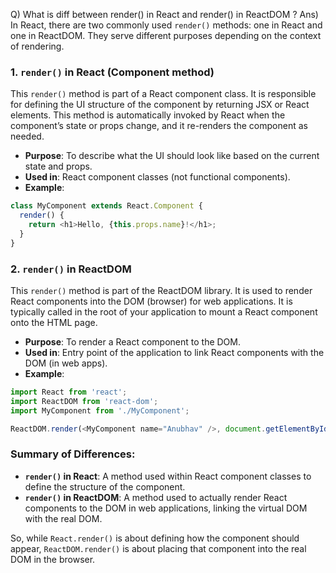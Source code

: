 Q) What is diff between render() in React and render() in ReactDOM ?
Ans) In React, there are two commonly used `render()` methods: one in React and one in ReactDOM. They serve different purposes depending on the context of rendering.

### 1. **`render()` in React (Component method)**

This `render()` method is part of a React component class. It is responsible for defining the UI structure of the component by returning JSX or React elements. This method is automatically invoked by React when the component’s state or props change, and it re-renders the component as needed.

- **Purpose**: To describe what the UI should look like based on the current state and props.
- **Used in**: React component classes (not functional components).
- **Example**:

```javascript
class MyComponent extends React.Component {
  render() {
    return <h1>Hello, {this.props.name}!</h1>;
  }
}
```

### 2. **`render()` in ReactDOM**

This `render()` method is part of the ReactDOM library. It is used to render React components into the DOM (browser) for web applications. It is typically called in the root of your application to mount a React component onto the HTML page.

- **Purpose**: To render a React component to the DOM.
- **Used in**: Entry point of the application to link React components with the DOM (in web apps).
- **Example**:

```javascript
import React from 'react';
import ReactDOM from 'react-dom';
import MyComponent from './MyComponent';

ReactDOM.render(<MyComponent name="Anubhav" />, document.getElementById('root'));
```

### Summary of Differences:

- **`render()` in React**: A method used within React component classes to define the structure of the component.
- **`render()` in ReactDOM**: A method used to actually render React components to the DOM in web applications, linking the virtual DOM with the real DOM.

So, while `React.render()` is about defining how the component should appear, `ReactDOM.render()` is about placing that component into the real DOM in the browser.